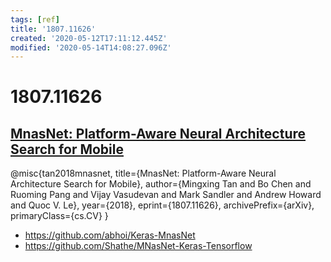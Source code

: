 ```yaml
---
tags: [ref]
title: '1807.11626'
created: '2020-05-12T17:11:12.445Z'
modified: '2020-05-14T14:08:27.096Z'
---
```


# 1807.11626

## [MnasNet: Platform-Aware Neural Architecture Search for Mobile](https://arxiv.org/pdf/1807.11626.pdf)

@misc{tan2018mnasnet,
    title={MnasNet: Platform-Aware Neural Architecture Search for Mobile},
    author={Mingxing Tan and Bo Chen and Ruoming Pang and Vijay Vasudevan and Mark Sandler and Andrew Howard and Quoc V. Le},
    year={2018},
    eprint={1807.11626},
    archivePrefix={arXiv},
    primaryClass={cs.CV}
}

- https://github.com/abhoi/Keras-MnasNet
- https://github.com/Shathe/MNasNet-Keras-Tensorflow
